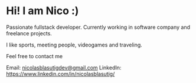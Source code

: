 # Hi! I am Nico :)

Passionate fullstack developer. Currently working in software company and freelance projects. 

I like sports, meeting people, videogames and traveling. 

Feel free to contact me

Email: nicolasblasutigdev@gmail.com
LinkedIn: https://www.linkedin.com/in/nicolasblasutig/
